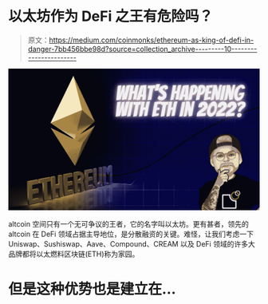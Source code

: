 # 以太坊作为 DeFi 之王有危险吗？

> 原文：<https://medium.com/coinmonks/ethereum-as-king-of-defi-in-danger-7bb456bbe98d?source=collection_archive---------10----------------------->

![](img/c9b10bc669d3da75d739191933d97620.png)

altcoin 空间只有一个无可争议的王者，它的名字叫以太坊。更有甚者，领先的 altcoin 在 DeFi 领域占据主导地位，是分散融资的关键。难怪，让我们考虑一下 Uniswap、Sushiswap、Aave、Compound、CREAM 以及 DeFi 领域的许多大品牌都将以太燃料区块链(ETH)称为家园。

# 但是这种优势也是建立在…